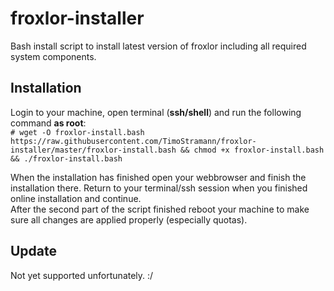 # froxlor-installer
Bash install script to install latest version of froxlor including all required system components.

## Installation
Login to your machine, open terminal (**ssh/shell**) and run the following command **as root**:  
`# wget -O froxlor-install.bash https://raw.githubusercontent.com/TimoStramann/froxlor-installer/master/froxlor-install.bash && chmod +x froxlor-install.bash && ./froxlor-install.bash`  

When the installation has finished open your webbrowser and finish the installation there. Return to your terminal/ssh session when you finished online installation and continue.  
After the second part of the script finished reboot your machine to make sure all changes are applied properly (especially quotas).

## Update
Not yet supported unfortunately. :/
